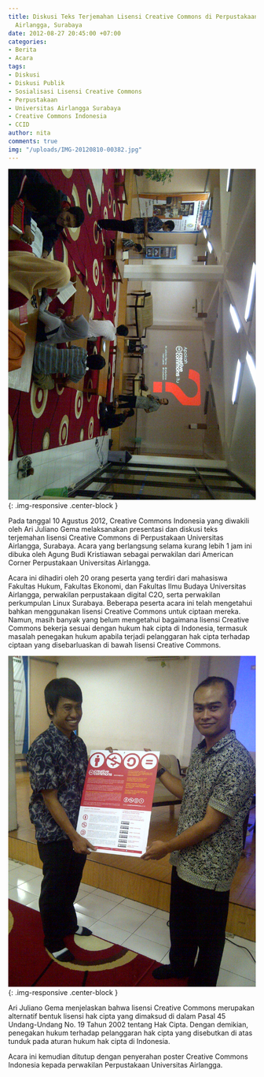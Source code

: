 ```yaml
---
title: Diskusi Teks Terjemahan Lisensi Creative Commons di Perpustakaan Universitas
  Airlangga, Surabaya
date: 2012-08-27 20:45:00 +07:00
categories:
- Berita
- Acara
tags:
- Diskusi
- Diskusi Publik
- Sosialisasi Lisensi Creative Commons
- Perpustakaan
- Universitas Airlangga Surabaya
- Creative Commons Indonesia
- CCID
author: nita
comments: true
img: "/uploads/IMG-20120810-00382.jpg"
---
```


![IMG-20120810-003731.jpg](/uploads/IMG-20120810-003731.jpg){: .img-responsive .center-block }

Pada tanggal 10 Agustus 2012, Creative Commons Indonesia yang diwakili oleh Ari Juliano Gema melaksanakan presentasi dan diskusi teks terjemahan lisensi Creative Commons di Perpustakaan Universitas Airlangga, Surabaya. Acara yang berlangsung selama kurang lebih 1 jam ini dibuka oleh Agung Budi Kristiawan sebagai perwakilan dari American Corner Perpustakaan Universitas Airlangga.

Acara ini dihadiri oleh 20 orang peserta yang terdiri dari mahasiswa Fakultas Hukum, Fakultas Ekonomi, dan Fakultas Ilmu Budaya Universitas Airlangga, perwakilan perpustakaan digital C2O, serta perwakilan perkumpulan Linux Surabaya. Beberapa peserta acara ini telah mengetahui bahkan menggunakan lisensi Creative Commons untuk ciptaan mereka. Namun, masih banyak yang belum mengetahui bagaimana lisensi Creative Commons bekerja sesuai dengan hukum hak cipta di Indonesia, termasuk masalah penegakan hukum apabila terjadi pelanggaran hak cipta terhadap ciptaan yang disebarluaskan di bawah lisensi Creative Commons.

![IMG-20120810-00382.jpg](/uploads/IMG-20120810-00382.jpg){: .img-responsive .center-block }

Ari Juliano Gema menjelaskan bahwa lisensi Creative Commons merupakan alternatif bentuk lisensi hak cipta yang dimaksud di dalam Pasal 45 Undang-Undang No. 19 Tahun 2002 tentang Hak Cipta. Dengan demikian, penegakan hukum terhadap pelanggaran hak cipta yang disebutkan di atas tunduk pada aturan hukum hak cipta di Indonesia.

Acara ini kemudian ditutup dengan penyerahan poster Creative Commons Indonesia kepada perwakilan Perpustakaan Universitas Airlangga.

